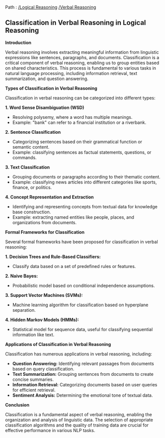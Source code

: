 Path : [/Logical Reasoning](../../index.md) [/Verbal Reasoning](../index.md)
## Classification in Verbal Reasoning in Logical Reasoning

**Introduction**

Verbal reasoning involves extracting meaningful information from linguistic expressions like sentences, paragraphs, and documents. Classification is a critical component of verbal reasoning, enabling us to group entities based on shared characteristics. This process is fundamental to various tasks in natural language processing, including information retrieval, text summarization, and question answering.

**Types of Classification in Verbal Reasoning**

Classification in verbal reasoning can be categorized into different types:

**1. Word Sense Disambiguation (WSD)**

- Resolving polysemy, where a word has multiple meanings.
- Example: "bank" can refer to a financial institution or a riverbank.


**2. Sentence Classification**

- Categorizing sentences based on their grammatical function or semantic content.
- Example: classifying sentences as factual statements, questions, or commands.


**3. Text Classification**

- Grouping documents or paragraphs according to their thematic content.
- Example: classifying news articles into different categories like sports, finance, or politics.


**4. Concept Representation and Extraction**

- Identifying and representing concepts from textual data for knowledge base construction.
- Example: extracting named entities like people, places, and organizations from documents.


**Formal Frameworks for Classification**

Several formal frameworks have been proposed for classification in verbal reasoning:

**1. Decision Trees and Rule-Based Classifiers:**
- Classify data based on a set of predefined rules or features.


**2. Naive Bayes:**
- Probabilistic model based on conditional independence assumptions.


**3. Support Vector Machines (SVMs):**
- Machine learning algorithm for classification based on hyperplane separation.


**4. Hidden Markov Models (HMMs):**
- Statistical model for sequence data, useful for classifying sequential information like text.


**Applications of Classification in Verbal Reasoning**

Classification has numerous applications in verbal reasoning, including:

- **Question Answering:** Identifying relevant passages from documents based on query classification.
- **Text Summarization:** Grouping sentences from documents to create concise summaries.
- **Information Retrieval:** Categorizing documents based on user queries for efficient retrieval.
- **Sentiment Analysis:** Determining the emotional tone of textual data.


**Conclusion**

Classification is a fundamental aspect of verbal reasoning, enabling the organization and analysis of linguistic data. The selection of appropriate classification algorithms and the quality of training data are crucial for effective performance in various NLP tasks.
